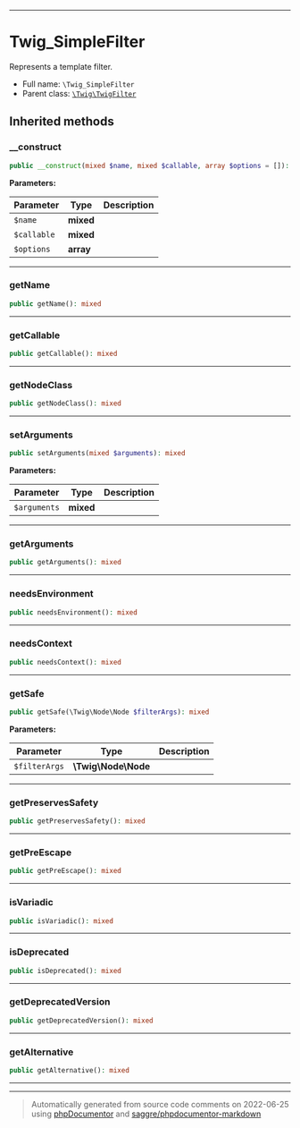 ***

# Twig_SimpleFilter

Represents a template filter.



* Full name: `\Twig_SimpleFilter`
* Parent class: [`\Twig\TwigFilter`](./Twig/TwigFilter.md)






## Inherited methods


### __construct



```php
public __construct(mixed $name, mixed $callable, array $options = []): mixed
```








**Parameters:**

| Parameter | Type | Description |
|-----------|------|-------------|
| `$name` | **mixed** |  |
| `$callable` | **mixed** |  |
| `$options` | **array** |  |




***

### getName



```php
public getName(): mixed
```











***

### getCallable



```php
public getCallable(): mixed
```











***

### getNodeClass



```php
public getNodeClass(): mixed
```











***

### setArguments



```php
public setArguments(mixed $arguments): mixed
```








**Parameters:**

| Parameter | Type | Description |
|-----------|------|-------------|
| `$arguments` | **mixed** |  |




***

### getArguments



```php
public getArguments(): mixed
```











***

### needsEnvironment



```php
public needsEnvironment(): mixed
```











***

### needsContext



```php
public needsContext(): mixed
```











***

### getSafe



```php
public getSafe(\Twig\Node\Node $filterArgs): mixed
```








**Parameters:**

| Parameter | Type | Description |
|-----------|------|-------------|
| `$filterArgs` | **\Twig\Node\Node** |  |




***

### getPreservesSafety



```php
public getPreservesSafety(): mixed
```











***

### getPreEscape



```php
public getPreEscape(): mixed
```











***

### isVariadic



```php
public isVariadic(): mixed
```











***

### isDeprecated



```php
public isDeprecated(): mixed
```











***

### getDeprecatedVersion



```php
public getDeprecatedVersion(): mixed
```











***

### getAlternative



```php
public getAlternative(): mixed
```











***


***
> Automatically generated from source code comments on 2022-06-25 using [phpDocumentor](http://www.phpdoc.org/) and [saggre/phpdocumentor-markdown](https://github.com/Saggre/phpDocumentor-markdown)
